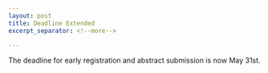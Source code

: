 ```yaml
---
layout: post
title: Deadline Extended
excerpt_separator: <!--more-->

---
```


The deadline for early registration and abstract submission is now May 31st.

